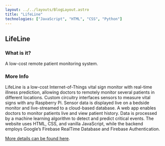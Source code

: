 ```yaml
---
layout: ../../layouts/BlogLayout.astro
title: "LifeLine"
technologies: ["JavaScript", "HTML", "CSS", "Python"]
---
```


## LifeLine

### What is it?

A low-cost remote patient monitoring system.

### More Info

LifeLine is a low-cost Internet-of-Things vital sign monitor with real-time illness prediction, allowing doctors to remotely monitor several patients in different locations. Custom circuitry interfaces sensors to measure vital signs with any Raspberry Pi. Sensor data is displayed live on a bedside monitor and live-streamed to a cloud-based database. A web app enables doctors to monitor patients live and view patient history. Data is processed by a machine learning algorithm to detect and predict critical events. The website uses HTML, CSS, and vanilla JavaScript, while the backend employs Google’s Firebase RealTime Database and Firebase Authentication.

[More details can be found here](https://dayangrah.am/work/lifeline).
